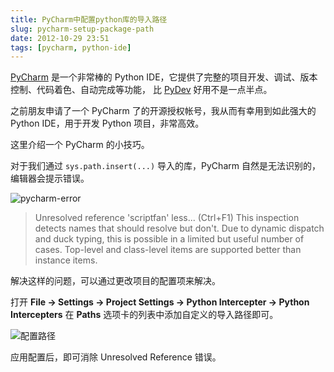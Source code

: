 ```yaml
---
title: PyCharm中配置python库的导入路径
slug: pycharm-setup-package-path
date: 2012-10-29 23:51
tags: [pycharm, python-ide]
---
```


[PyCharm][1] 是一个非常棒的 Python IDE，它提供了完整的项目开发、调试、版本控制、代码着色、自动完成等功能，
比 [PyDev][2] 好用不是一点半点。

之前朋友申请了一个 PyCharm 了的开源授权帐号，我从而有幸用到如此强大的 Python IDE，用于开发 Python 项目，非常高效。

这里介绍一个 PyCharm 的小技巧。

对于我们通过 `sys.path.insert(...)` 导入的库，PyCharm 自然是无法识别的，编辑器会提示错误。

![pycharm-error](http://pic.yupoo.com/greatghoul_v/Cnr3iNlz/GREfH.png)

> Unresolved reference 'scriptfan' less... (Ctrl+F1) This inspection detects names that should resolve but don't. 
> Due to dynamic dispatch and duck typing, this is possible in a limited but useful number of cases. Top-level 
> and class-level items are supported better than instance items.

解决这样的问题，可以通过更改项目的配置项来解决。

打开 **File -> Settings -> Project Settings -> Python Intercepter -> Python Intercepters** 在 **Paths** 
选项卡的列表中添加自定义的导入路径即可。

![配置路径](http://pic.yupoo.com/greatghoul_v/Cnr5O3sG/aQQiR.png)

应用配置后，即可消除 Unresolved Reference 错误。

[1]: http://www.jetbrains.com/pycharm/
[2]: http://pydev.org/
